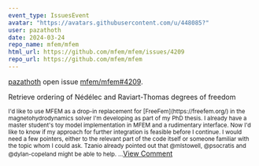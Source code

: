 ```yaml
---
event_type: IssuesEvent
avatar: "https://avatars.githubusercontent.com/u/448085?"
user: pazathoth
date: 2024-03-24
repo_name: mfem/mfem
html_url: https://github.com/mfem/mfem/issues/4209
repo_url: https://github.com/mfem/mfem
---
```


<a href='https://github.com/pazathoth' target='_blank'>pazathoth</a> open issue <a href='https://github.com/mfem/mfem/issues/4209' target='_blank'>mfem/mfem#4209</a>.

<p>Retrieve ordering of Nédélec and Raviart-Thomas degrees of freedom</p><small>I'd like to use MFEM as a drop-in replacement for [FreeFem](https://freefem.org/) in the magnetohydrodynamics solver I'm developing as part of my PhD thesis. I already have a master student's toy model implementation in MFEM and a rudimentary interface. Now I'd like to know if my approach for further integration is feasible before I continue. I would need a few pointers, either to the relevant part of the code itself or someone familiar with the topic whom I could ask. Tzanio already pointed out that @mlstowell, @psocratis and @dylan-copeland might be able to help....</small><a href='https://github.com/mfem/mfem/issues/4209' target='_blank'>View Comment</a>